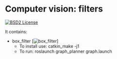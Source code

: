 Computer vision: filters
====================================================

[![BSD2 License](http://img.shields.io/badge/license-BSD2-brightgreen.svg)](https://github.com/Dtananaev/cv_filters/blob/master/LICENSE.md) 

It contains:

* box_filter
 [![box_filter](https://github.com/Dtananaev/cv_filters/tree/master/box_filter/pictures/volt_gaussn.ppm)]
     * To install use: catkin_make -j1 
     * To run: roslaunch graph_planner graph.launch
